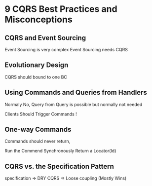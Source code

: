 # 9 CQRS Best Practices and Misconceptions

## CQRS and Event Sourcing

Event Sourcing is very complex
Event Sourcing needs CQRS

## Evolutionary Design

CQRS should bound to one BC

## Using Commands and Queries from Handlers

Normaly No, Query from Query is possible but normally not needed

Clients Should Trigger Commands !

## One-way Commands

Commands should never return,

Run the Commend Synchronously
Return a Locator(Id)

## CQRS vs. the Specification Pattern

specification => DRY
CQRS => Loose coupling (Mostly Wins)











